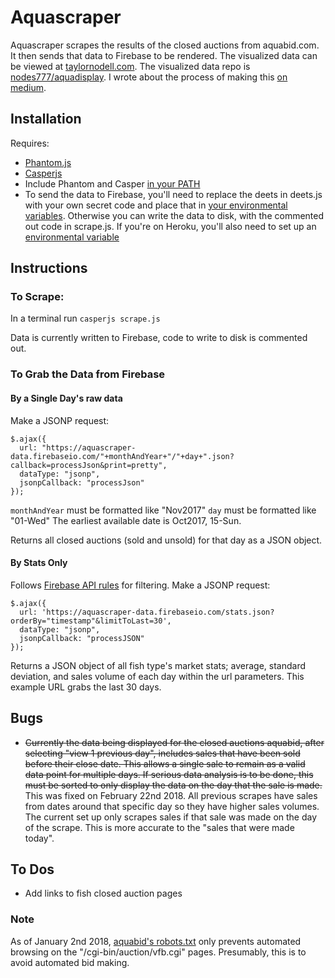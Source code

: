 # Aquascraper

Aquascraper scrapes the results of the closed auctions from aquabid.com. It then sends that data to Firebase to be rendered. The visualized data can be viewed at [taylornodell.com](http://taylornodell.com/aquadisplay/). The visualized data repo is [nodes777/aquadisplay](https://github.com/nodes777/aquadisplay). I wrote about the process of making this [on medium](https://medium.com/@Tnodes/all-i-wanted-to-do-is-scrape-in-javascript-c329c8e757e3).

## Installation
Requires:
* [Phantom.js](http://phantomjs.org/)
* [Casperjs](http://casperjs.org/)
* Include Phantom and Casper [in your PATH](https://stackoverflow.com/questions/14894311/installing-casperjs-on-windows-how-to-do-it-correctly)
* To send the data to Firebase, you'll need to replace the deets in deets.js with your own secret code and place that in [your environmental variables](https://kb.wisc.edu/cae/page.php?id=24500). Otherwise you can write the data to disk, with the commented out code in scrape.js. If you're on Heroku, you'll also need to set up an [environmental variable](https://devcenter.heroku.com/articles/config-vars)


## Instructions
### To Scrape:
In a terminal run
`casperjs scrape.js`

Data is currently written to Firebase, code to write to disk is commented out.

### To Grab the Data from Firebase
#### By a Single Day's raw data
Make a JSONP request:

```
$.ajax({
  url: "https://aquascraper-data.firebaseio.com/"+monthAndYear+"/"+day+".json?callback=processJson&print=pretty",
  dataType: "jsonp",
  jsonpCallback: "processJson"
});
```
`monthAndYear` must be formatted like "Nov2017"
`day` must be formatted like "01-Wed"
The earliest available date is Oct2017, 15-Sun.

Returns all closed auctions (sold and unsold) for that day as a JSON object.

#### By Stats Only
Follows [Firebase API rules](https://firebase.google.com/docs/database/rest/retrieve-data) for filtering.
Make a JSONP request:

```
$.ajax({
  url: 'https://aquascraper-data.firebaseio.com/stats.json?orderBy="timestamp"&limitToLast=30',
  dataType: "jsonp",
  jsonpCallback: "processJSON"
});
```

Returns a JSON object of all fish type's market stats; average, standard deviation, and sales volume of each day within the url parameters. This example URL grabs the last 30 days.

## Bugs

* ~~Currently the data being displayed for the closed auctions aquabid, after selecting "view 1 previous day", includes sales that have been sold before their close date. This allows a single sale to remain as a valid data point for multiple days. If serious data analysis is to be done, this must be sorted to only display the data on the day that the sale is made.~~ This was fixed on February 22nd 2018. All previous scrapes have sales from dates around that specific day so they have higher sales volumes. The current set up only scrapes sales if that sale was made on the day of the scrape. This is more accurate to the "sales that were made today".

## To Dos
* Add links to fish closed auction pages

### Note
As of January 2nd 2018, [aquabid's robots.txt](http://www.aquabid.com/robots.txt) only prevents automated browsing on the "/cgi-bin/auction/vfb.cgi" pages. Presumably, this is to avoid automated bid making.
